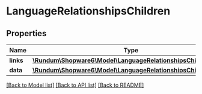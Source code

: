 # LanguageRelationshipsChildren

## Properties
Name | Type | Description | Notes
------------ | ------------- | ------------- | -------------
**links** | [**\Rundum\Shopware6\Model\LanguageRelationshipsChildrenLinks**](LanguageRelationshipsChildrenLinks.md) |  | [optional] 
**data** | [**\Rundum\Shopware6\Model\LanguageRelationshipsChildrenData[]**](LanguageRelationshipsChildrenData.md) |  | [optional] 

[[Back to Model list]](../../README.md#documentation-for-models) [[Back to API list]](../../README.md#documentation-for-api-endpoints) [[Back to README]](../../README.md)

